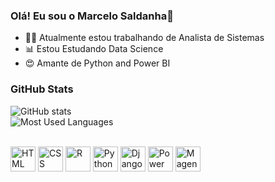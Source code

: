 ### Olá! Eu sou o Marcelo Saldanha👋

- 👨‍💻 Atualmente estou trabalhando de Analista de Sistemas
- 📊 Estou Estudando Data Science
- 😍 Amante de Python and Power BI

<h3 align="left">GitHub Stats</h3>

![GitHub stats](https://github-readme-stats-git-masterrstaa-rickstaa.vercel.app/api?username=saldanha-marcel&theme=radical&card_width=450px&hide_title=true&show_icons=true&include_all_commits=false&count_private=true&line_height=25&hide=issues&border_radius=3&bg_color=000&border_color=32CD32&title_color=32CD32&text_color=32CD32&icon_color=32CD32&rank_icon=github)
<br>
![Most Used Languages](https://github-readme-stats-git-masterrstaa-rickstaa.vercel.app/api/top-langs/?username=saldanha-marcel&theme=radical&line_height=25&card_width=450px&layout=compact&hide_title=false&count_private=true&langs_count=5&show_icons=true&border_radius=3&hide_progress=true&bg_color=000&border_color=32CD32&title_color=32CD32&text_color=32CD32&icon_color=32CD32)
<br>
          
<div style="display: inline_block"><br>
  <img aling="center" alt="HTML" height="40" src="https://cdn.jsdelivr.net/gh/devicons/devicon/icons/html5/html5-original.svg" />
  <img aling="center" alt="CSS" height="40" src="https://cdn.jsdelivr.net/gh/devicons/devicon/icons/css3/css3-original.svg" />
  <img aling="center" alt="R" height="40" src="https://cdn.jsdelivr.net/gh/devicons/devicon/icons/r/r-original.svg" />
  <img aling="center" alt="Python" height="40" src="https://cdn.jsdelivr.net/gh/devicons/devicon/icons/python/python-original.svg" />
  <img aling="center" alt="Django" height="40" src="https://cdn.jsdelivr.net/gh/devicons/devicon/icons/django/django-plain.svg" />
  <img aling="center" alt="Power Bi" height="40" src="https://github.com/microsoft/PowerBI-Icons/blob/main/PNG/Power-BI.png" />
  <img aling="center" alt="Magento 2" height="40" src="https://cdn.jsdelivr.net/gh/devicons/devicon/icons/magento/magento-original.svg" />
          
</div>

